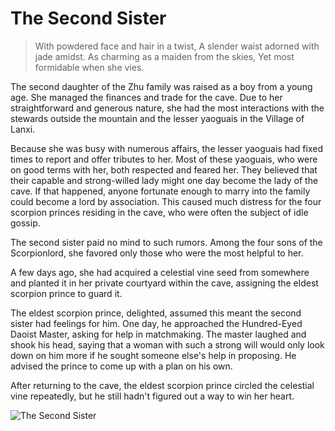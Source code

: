 # The Second Sister

> With powdered face and hair in a twist,
> A slender waist adorned with jade amidst.
> As charming as a maiden from the skies,
> Yet most formidable when she vies.

The second daughter of the Zhu family was raised as a boy from a young
age. She managed the finances and trade for the cave. Due to her
straightforward and generous nature, she had the most interactions with
the stewards outside the mountain and the lesser yaoguais in the Village of
Lanxi.

Because she was busy with numerous affairs, the lesser yaoguais had fixed
times to report and offer tributes to her. Most of these yaoguais, who were
on good terms with her, both respected and feared her. They believed that
their capable and strong-willed lady might one day become the lady of the
cave. If that happened, anyone fortunate enough to marry into the family
could become a lord by association. This caused much distress for the four
scorpion princes residing in the cave, who were often the subject of idle
gossip.

The second sister paid no mind to such rumors. Among the four sons of
the Scorpionlord, she favored only those who were the most helpful to
her.

A few days ago, she had acquired a celestial vine seed from somewhere and
planted it in her private courtyard within the cave, assigning the eldest
scorpion prince to guard it.

The eldest scorpion prince, delighted, assumed this meant the second
sister had feelings for him. One day, he approached the Hundred-Eyed
Daoist Master, asking for help in matchmaking. The master laughed and
shook his head, saying that a woman with such a strong will would only
look down on him more if he sought someone else's help in proposing. He
advised the prince to come up with a plan on his own.

After returning to the cave, the eldest scorpion prince circled the celestial
vine repeatedly, but he still hadn't figured out a way to win her heart.

![The Second Sister](/image-20240827233332048.png)